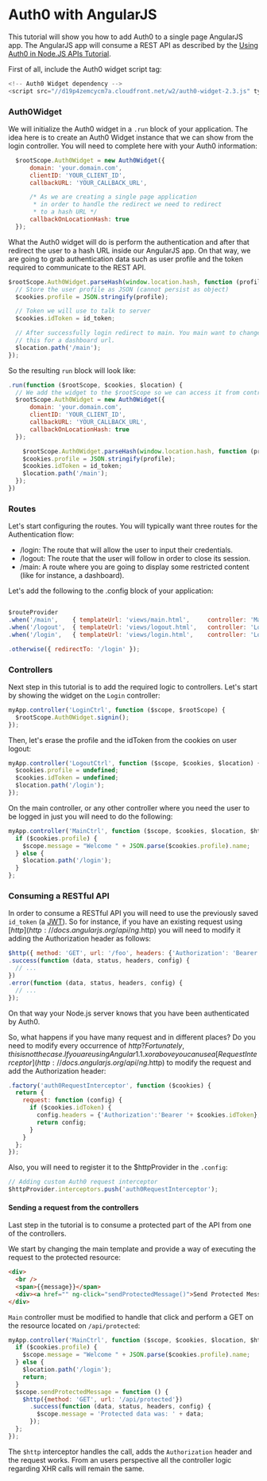 # Auth0 with AngularJS

This tutorial will show you how to add Auth0 to a single page AngularJS app. The AngularJS app will consume a REST API as described by the [Using Auth0 in Node.JS APIs Tutorial](https://docs.auth0.com/nodeapi-tutorial).

First of all, include the Auth0 widget script tag:
```js
<!-- Auth0 Widget dependency -->
<script src="//d19p4zemcycm7a.cloudfront.net/w2/auth0-widget-2.3.js" type="text/javascript"> </script>
```

### Auth0Widget
We will initialize the Auth0 widget in a `.run` block of your application. The idea here is to create an Auth0 Widget instance that we can show from the login controller. You will need to complete here with your Auth0 information:

```js
  $rootScope.Auth0Widget = new Auth0Widget({
      domain: 'your.domain.com',
      clientID: 'YOUR_CLIENT_ID',
      callbackURL: 'YOUR_CALLBACK_URL',

      /* As we are creating a single page application
       * in order to handle the redirect we need to redirect
       * to a hash URL */
      callbackOnLocationHash: true
  });
```

What the Auth0 widget will do is perform the authentication and after that redirect the user to a hash URL inside our AngularJS app. On that way, we are going to grab authentication data such as user profile and the token required to communicate to the REST API.

```js
$rootScope.Auth0Widget.parseHash(window.location.hash, function (profile, id_token, access_token) {
  // Store the user profile as JSON (cannot persist as object)
  $cookies.profile = JSON.stringify(profile);

  // Token we will use to talk to server
  $cookies.idToken = id_token;

  // After successfully login redirect to main. You main want to change
  // this for a dashboard url.
  $location.path('/main');
});
```

So the resulting `run` block will look like:
```js
.run(function ($rootScope, $cookies, $location) {
  // We add the widget to the $rootScope so we can access it from controllers
  $rootScope.Auth0Widget = new Auth0Widget({
      domain: 'your.domain.com',
      clientID: 'YOUR_CLIENT_ID',
      callbackURL: 'YOUR_CALLBACK_URL',
      callbackOnLocationHash: true
  });

    $rootScope.Auth0Widget.parseHash(window.location.hash, function (profile, id_token, access_token) {
    $cookies.profile = JSON.stringify(profile);
    $cookies.idToken = id_token;
    $location.path('/main');
  });
})
```

### Routes

Let's start configuring the routes. You will typically want three routes for the Authentication flow:
 * /login:  The route that will allow the user to input their credentials.
 * /logout: The route that the user will follow in order to close its session.
 * /main:   A route where you are going to display some restricted content (like for instance, a dashboard).

Let's add the following to the .config block of your application:
```js

$routeProvider
.when('/main',    { templateUrl: 'views/main.html',     controller: 'MainCtrl'    })
.when('/logout',  { templateUrl: 'views/logout.html',   controller: 'LogoutCtrl'  })
.when('/login',   { templateUrl: 'views/login.html',    controller: 'LoginCtrl'   })

.otherwise({ redirectTo: '/login' });
```

### Controllers
Next step in this tutorial is to add the required logic to controllers. Let's start by showing the widget on the `Login` controller:

```js
myApp.controller('LoginCtrl', function ($scope, $rootScope) {
  $rootScope.Auth0Widget.signin();
});
```

Then, let's erase the profile and the idToken from the cookies on user logout:
```js
myApp.controller('LogoutCtrl', function ($scope, $cookies, $location) {
  $cookies.profile = undefined;
  $cookies.idToken = undefined;
  $location.path('/login');
});
```

On the main controller, or any other controller where you need the user to be logged in just you will need to do the following:

```js
myApp.controller('MainCtrl', function ($scope, $cookies, $location, $http) {
  if ($cookies.profile) {
    $scope.message = "Welcome " + JSON.parse($cookies.profile).name;
  } else {
    $location.path('/login');
  }
};
```

### Consuming a RESTful API

In order to consume a RESTful API you will need to use the previously saved `id_token` (a [JWT](http://self-issued.info/docs/draft-ietf-oauth-json-web-token.html)). So for instance, if you have an existing request using [$http](http://docs.angularjs.org/api/ng.$http) you will need to modify it adding the Authorization header as follows:

```js
$http({ method: 'GET', url: '/foo', headers: {'Authorization': 'Bearer ' + $cookies.idToken })
.success(function (data, status, headers, config) {
  // ...
})
.error(function (data, status, headers, config) {
  // ...
});
```

On that way your Node.js server knows that you have been authenticated by Auth0.

So, what happens if you have many request and in different places? Do you need to modify every occurrence of $http? Fortunately, this is not the case. If you are using Angular 1.1.x or above you can use a [Request Interceptor](http://docs.angularjs.org/api/ng.$http) to modify the request and add the Authorization header:

```js
.factory('auth0RequestInterceptor', function ($cookies) {
  return {
    request: function (config) {
      if ($cookies.idToken) {
        config.headers = {'Authorization':'Bearer '+ $cookies.idToken};
        return config;
      }
    }
  };
});
```

Also, you will need to register it to the $httpProvider in the `.config`:
```js
// Adding custom Auth0 request interceptor
$httpProvider.interceptors.push('auth0RequestInterceptor');
```

#### Sending a request from the controllers
Last step in the tutorial is to consume a protected part of the API from one of the controllers.

We start by changing the main template and provide a way of executing the request to the protected resource:
```html
<div>
  <br />
  <span>{{message}}</span>
  <div><a href="" ng-click="sendProtectedMessage()">Send Protected Message</a></div>
</div>
```

`Main` controller must be modified to handle that click and perform a GET on the resource located on `/api/protected`:

```js
myApp.controller('MainCtrl', function ($scope, $cookies, $location, $http) {
  if ($cookies.profile) {
    $scope.message = "Welcome " + JSON.parse($cookies.profile).name;
  } else {
    $location.path('/login');
    return;
  }
  $scope.sendProtectedMessage = function () {
    $http({method: 'GET', url: '/api/protected'})
      .success(function (data, status, headers, config) {
        $scope.message = 'Protected data was: ' + data;
      });
  };
});
```

The `$http` interceptor handles the call, adds the `Authorization` header and the request works. From an users perspective all the controller logic regarding XHR calls will remain the same.
